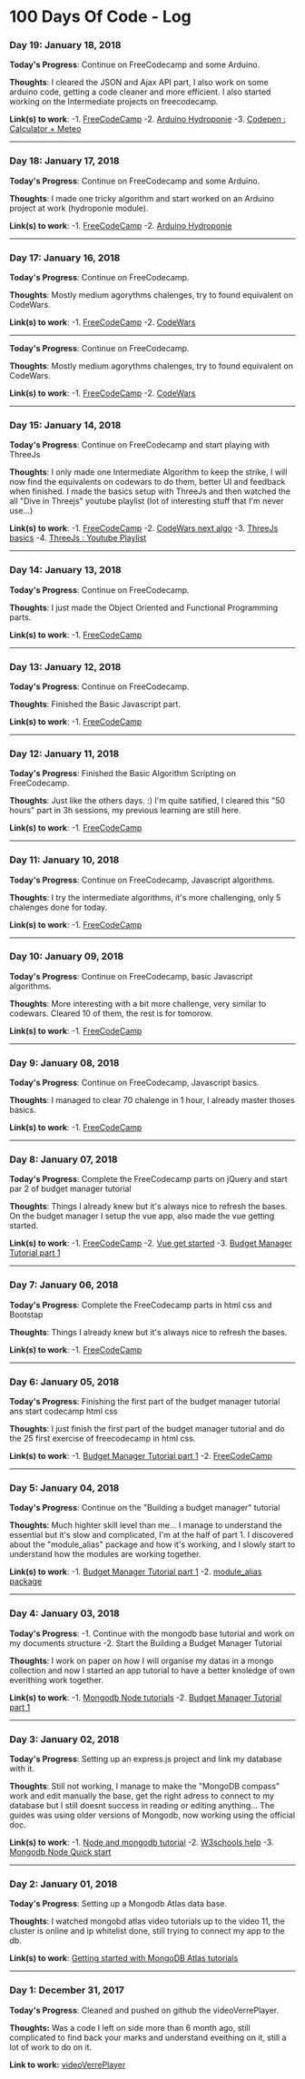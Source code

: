 # 100 Days Of Code - Log


### Day 19: January 18, 2018 

**Today's Progress**: Continue on FreeCodecamp and some Arduino.

**Thoughts**: I cleared the JSON and Ajax API part, I also work on some arduino code, getting a code cleaner and more efficient.
I also started working on the Intermediate projects on freecodecamp.

**Link(s) to work**: 
-1. [FreeCodeCamp](https://www.freecodecamp.org/leomarius)
-2. [Arduino Hydroponie]()
-3. [Codepen : Calculator + Meteo](https://codepen.io/LeoM/)

------------

### Day 18: January 17, 2018 

**Today's Progress**: Continue on FreeCodecamp and some Arduino.

**Thoughts**: I made one tricky algorithm and start worked on an Arduino project at work (hydroponie module).

**Link(s) to work**: 
-1. [FreeCodeCamp](https://www.freecodecamp.org/leomarius)
-2. [Arduino Hydroponie]()

------------

### Day 17: January 16, 2018 

**Today's Progress**: Continue on FreeCodecamp.

**Thoughts**: Mostly medium agorythms chalenges, try to found equivalent on CodeWars.

**Link(s) to work**: 
-1. [FreeCodeCamp](https://www.freecodecamp.org/leomarius)
-2. [CodeWars](https://www.codewars.com/users/LeoMarius/completed)

------------

**Today's Progress**: Continue on FreeCodecamp.

**Thoughts**: Mostly medium agorythms chalenges, try to found equivalent on CodeWars.

**Link(s) to work**: 
-1. [FreeCodeCamp](https://www.freecodecamp.org/leomarius)
-2. [CodeWars](https://www.codewars.com/users/LeoMarius/completed)

------------
### Day 15: January 14, 2018 

**Today's Progress**: Continue on FreeCodecamp and start playing with ThreeJs

**Thoughts**: I only made one Intermediate Algorithm to keep the strike, I will now find the equivalents on codewars to do them, better UI and feedback when finished.
I made the basics setup with ThreeJs and then watched the all "Dive in Threejs" youtube playlist (lot of interesting stuff that I'm never use...)

**Link(s) to work**: 
-1. [FreeCodeCamp](https://www.freecodecamp.org/leomarius)
-2. [CodeWars next algo](https://www.codewars.com/kata/single-word-pig-latin/train/javascript)
-3. [ThreeJs basics](https://threejs.org/docs/index.html#manual/introduction/Creating-a-scene)
-4. [ThreeJs : Youtube Playlist](https://www.youtube.com/playlist?list=PL08jItIqOb2qyMOhtEUoLh100KpccQiRf)

------------

### Day 14: January 13, 2018 

**Today's Progress**: Continue on FreeCodecamp.

**Thoughts**: I just made the Object Oriented and Functional Programming parts.

**Link(s) to work**: 
-1. [FreeCodeCamp](https://www.freecodecamp.org/leomarius)

------------

### Day 13: January 12, 2018 

**Today's Progress**: Continue on FreeCodecamp.

**Thoughts**: Finished the Basic Javascript part.

**Link(s) to work**: 
-1. [FreeCodeCamp](https://www.freecodecamp.org/leomarius)

------------

### Day 12: January 11, 2018 

**Today's Progress**: Finished the Basic Algorithm Scripting on FreeCodecamp.

**Thoughts**: Just like the others days. :) I'm quite satified, I cleared this "50 hours" part in 3h sessions, my previous learning are still here.

**Link(s) to work**: 
-1. [FreeCodeCamp](https://www.freecodecamp.org/leomarius)

-----------

### Day 11: January 10, 2018 

**Today's Progress**: Continue on FreeCodecamp, Javascript algorithms.

**Thoughts**: I try the intermediate algorithms, it's more challenging, only 5 chalenges done for today.

**Link(s) to work**: 
-1. [FreeCodeCamp](https://www.freecodecamp.org/leomarius)

-----------

### Day 10: January 09, 2018 

**Today's Progress**: Continue on FreeCodecamp, basic Javascript algorithms.

**Thoughts**: More interesting with a bit more challenge, very similar to codewars. Cleared 10 of them, the rest is for tomorow.

**Link(s) to work**: 
-1. [FreeCodeCamp](https://www.freecodecamp.org/leomarius)

-----------

### Day 9: January 08, 2018 

**Today's Progress**: Continue on FreeCodecamp, Javascript basics.

**Thoughts**: I managed to clear 70 chalenge in 1 hour, I already master thoses basics.

**Link(s) to work**: 
-1. [FreeCodeCamp](https://www.freecodecamp.org/leomarius)

-----------

### Day 8: January 07, 2018 

**Today's Progress**: Complete the FreeCodecamp parts on jQuery and start par 2 of budget manager tutorial

**Thoughts**: Things I already knew but it's always nice to refresh the bases.
On the budget manager I setup the vue app, also made the vue getting started.

**Link(s) to work**: 
-1. [FreeCodeCamp](https://www.freecodecamp.org/leomarius)
-2. [Vue get started](https://vuejs.org/v2/guide/)
-3. [Budget Manager Tutorial part 1](https://codeburst.io/building-a-budget-manager-with-vue-js-and-node-js-part-ii-f08c410c944d)


-----------

### Day 7: January 06, 2018 

**Today's Progress**: Complete the FreeCodecamp parts in html css and Bootstap

**Thoughts**: Things I already knew but it's always nice to refresh the bases.

**Link(s) to work**: 
-1. [FreeCodeCamp](https://www.freecodecamp.org/leomarius)

-----------

### Day 6: January 05, 2018 

**Today's Progress**: Finishing the first part of the budget manager tutorial ans start codecamp html css

**Thoughts**: I just finish the first part of the budget manager tutorial and do the 25 first exercise of freecodecamp in html css.

**Link(s) to work**: 
-1. [Budget Manager Tutorial part 1](https://codeburst.io/building-a-budget-manager-with-vue-js-and-node-js-part-i-f3d7311822a8)
-2. [FreeCodeCamp](https://www.freecodecamp.org/challenges/nest-an-anchor-element-within-a-paragraph)

-------------

### Day 5: January 04, 2018 

**Today's Progress**: Continue on the "Building a budget manager" tutorial

**Thoughts**: Much highter skill level than me... I manage to understand the essential but it's slow and complicated, I'm at the half of part 1.
I discovered about the "module_alias" package and how it's working, and I slowly start to understand how the modules are working together. 

**Link(s) to work**: 
-1. [Budget Manager Tutorial part 1](https://codeburst.io/building-a-budget-manager-with-vue-js-and-node-js-part-i-f3d7311822a8)
-2. [module_alias package](https://www.npmjs.com/package/module-alias)

-------------

### Day 4: January 03, 2018 

**Today's Progress**: -1. Continue with the mongodb base tutorial and work on my documents structure
-2. Start the Building a Budget Manager Tutorial

**Thoughts**: I work on paper on how I will organise my datas in a mongo collection and now I started an app tutorial to have a better knoledge of own everithing work together.

**Link(s) to work**: 
-1. [Mongodb Node tutorials](http://mongodb.github.io/node-mongodb-native/3.0/tutorials/projections/)
-2. [Budget Manager Tutorial part 1](https://codeburst.io/building-a-budget-manager-with-vue-js-and-node-js-part-i-f3d7311822a8)

-------------

### Day 3: January 02, 2018 

**Today's Progress**: Setting up an express.js project and link my database with it.

**Thoughts**: Still not working, I manage to make the "MongoDB compass" work and edit manually the base, get the right adress to connect to my database but I still doesnt success in reading or editing anything...
The guides was using older versions of Mongodb, now working using the official doc.

**Link(s) to work**:
-1. [Node and mongodb tutorial](https://zestedesavoir.com/tutoriels/312/debuter-avec-mongodb-pour-node-js/)
-2. [W3schools help](https://www.w3schools.com/nodejs/nodejs_mongodb.asp)
-3. [Mongodb Node Quick start](http://mongodb.github.io/node-mongodb-native/3.0/quick-start/quick-start/)

-------------

### Day 2: January 01, 2018 

**Today's Progress**: Setting up a Mongodb Atlas data base.

**Thoughts**: I watched mongobd atlas video tutorials up to the video 11, the cluster is online and ip whitelist done, still trying to connect my app to the db.

**Link(s) to work**: [ Getting started with MongoDB Atlas tutorials](https://www.youtube.com/watch?v=tpz-6Trd1UI&list=PL4RCxklHWZ9smTpR3hUdq53Su601yCPLj&index=8)

-------------

### Day 1: December 31, 2017

**Today's Progress**: Cleaned and pushed on github the videoVerrePlayer.

**Thoughts:** Was a code I left on side more than 6 month ago, still complicated to find back your marks and understand eveithing on it, still a lot of work to do on it.

**Link to work:** [videoVerrePlayer](https://github.com/LeoMarius/videoVerrePlayer)

